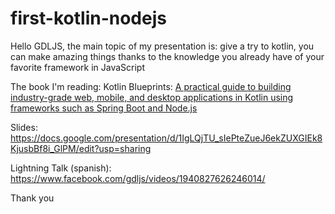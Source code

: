 first-kotlin-nodejs
===================

Hello GDLJS, the main topic of my presentation is: give a try to kotlin, you can make amazing things thanks to the knowledge you already have of your favorite framework in JavaScript

The book I'm reading: Kotlin Blueprints: [A practical guide to building industry-grade web, mobile, and desktop applications in Kotlin using frameworks such as Spring Boot and Node.js](https://www.amazon.com/Kotlin-Blueprints-industry-grade-applications-frameworks-ebook/dp/B076CR7C17)

Slides: https://docs.google.com/presentation/d/1IgLQjTU_sIePteZueJ6ekZUXGIEk8KjusbBf8i_GlPM/edit?usp=sharing

Lightning Talk (spanish): https://www.facebook.com/gdljs/videos/1940827626246014/

Thank you
